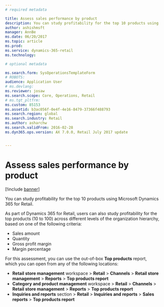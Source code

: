 ```yaml
---
# required metadata

title: Assess sales performance by product
description: You can study profitability for the top 10 products using Microsoft Dynamics 365 for Retail. 
author: ashishmsft
manager: AnnBe
ms.date: 06/20/2017
ms.topic: article
ms.prod: 
ms.service: dynamics-365-retail
ms.technology: 

# optional metadata

ms.search.form: SysOperationsTemplateForm
# ROBOTS: 
audience: Application User
# ms.devlang: 
ms.reviewer: josaw
ms.search.scope: Core, Operations, Retail
# ms.tgt_pltfrm: 
ms.custom: 85153
ms.assetid: b3ac056f-0e4f-4e16-8479-37366f488793
ms.search.region: global
ms.search.industry: Retail
ms.author: asharchw
ms.search.validFrom: 2016-02-28
ms.dyn365.ops.version: AX 7.0.0, Retail July 2017 update


---
```


# Assess sales performance by product

[!include [banner](includes/banner.md)]

You can study profitability for the top 10 products using Microsoft Dynamics 365 for Retail.

As part of Dynamics 365 for Retail, users can also study profitability for the top products (10 to 100) across different levels of the organization hierarchy, based on one of the following criteria:

- Sales amount
- Quantity
- Gross profit margin
- Margin percentage

For this assessment, you can use the out-of-box **Top products** report, which you can open from any of the following locations:

- **Retail store management** workspace &gt; **Retail** &gt; **Channels** &gt; **Retail store management** &gt; **Reports** &gt; **Top products report**
- **Category and product management** workspace &gt; **Retail** &gt; **Channels** &gt; **Retail store management** &gt; **Reports** &gt; **Top products report**
- **Inquiries and reports** section &gt; **Retail** &gt; **Inquiries and reports** &gt; **Sales reports** &gt; **Top products report**
